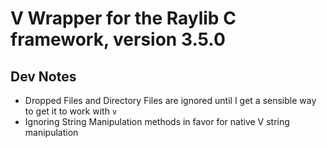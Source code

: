 # V Wrapper for the Raylib C framework, version 3.5.0

## Dev Notes

- Dropped Files and Directory Files are ignored until I get a sensible way to get it to work with `v`
- Ignoring String Manipulation methods in favor for native V string manipulation
